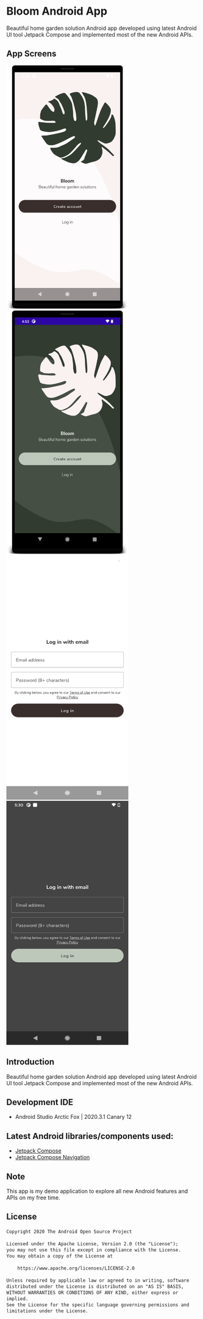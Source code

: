# Bloom Android App

Beautiful home garden solution Android app developed using latest Android UI tool Jetpack Compose and implemented most of the new Android APIs.

## App Screens
<img src="results/screenshot_1.png" width="320" height="640">
<img src="results/screenshot_2.png" width="320" height="640">
<img src="results/screenshot_3.png" width="320" height="640">
<img src="results/screenshot_4.png" width="320" height="640">


## Introduction
Beautiful home garden solution Android app developed using latest Android UI tool Jetpack Compose and implemented most of the new Android APIs.

## Development IDE
- Android Studio Arctic Fox | 2020.3.1 Canary 12

## Latest Android libraries/components used:
- [Jetpack Compose](https://developer.android.com/jetpack/compose)
- [Jetpack Compose Navigation](https://developer.android.com/jetpack/compose/navigation)

## Note
This app is my demo application to explore all new Android features and APIs on my free time.

## License
```
Copyright 2020 The Android Open Source Project

Licensed under the Apache License, Version 2.0 (the "License");
you may not use this file except in compliance with the License.
You may obtain a copy of the License at

    https://www.apache.org/licenses/LICENSE-2.0

Unless required by applicable law or agreed to in writing, software
distributed under the License is distributed on an "AS IS" BASIS,
WITHOUT WARRANTIES OR CONDITIONS OF ANY KIND, either express or implied.
See the License for the specific language governing permissions and
limitations under the License.
```
